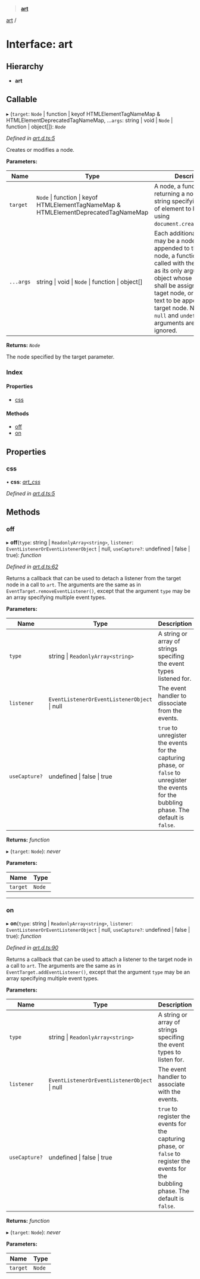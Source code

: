 > **[art](../README.md)**

[art](art.md) /

# Interface: art

## Hierarchy

* **art**

## Callable

▸ (`target`: `Node` | function | keyof HTMLElementTagNameMap & HTMLElementDeprecatedTagNameMap, ...`args`: string | void | `Node` | function | object[]): *`Node`*

*Defined in [art.d.ts:5](https://github.com/fasttime/art/blob/0.9.0/art.d.ts#L5)*

Creates or modifies a node.

**Parameters:**

Name | Type | Description |
------ | ------ | ------ |
`target` | `Node` \| function \| keyof HTMLElementTagNameMap & HTMLElementDeprecatedTagNameMap |   A node, a function returning a node, or a string specifying the type of element to be created using <code>document.createElement()</code>.  |
`...args` | string \| void \| `Node` \| function \| object[] |   Each additional argument may be a node to be appended to the taget node, a function to be called with the target node as its only argument, an object whose properties shall be assigned to the taget node, or a string of text to be appended to the target node. Note that <code>null</code> and <code>undefined</code> arguments are simply ignored.  |

**Returns:** *`Node`*

The node specified by the target parameter.

### Index

#### Properties

* [css](art.md#css)

#### Methods

* [off](art.md#off)
* [on](art.md#on)

## Properties

###  css

• **css**: *[art_css](art_css.md)*

*Defined in [art.d.ts:5](https://github.com/fasttime/art/blob/0.9.0/art.d.ts#L5)*

## Methods

###  off

▸ **off**(`type`: string | `ReadonlyArray<string>`, `listener`: `EventListenerOrEventListenerObject` | null, `useCapture?`: undefined | false | true): *function*

*Defined in [art.d.ts:62](https://github.com/fasttime/art/blob/0.9.0/art.d.ts#L62)*

Returns a callback that can be used to detach a listener from the target node in a call to
`art`.
The arguments are the same as in `EventTarget.removeEventListener()`, except that the
argument `type` may be an array specifying multiple event types.

**Parameters:**

Name | Type | Description |
------ | ------ | ------ |
`type` | string \| `ReadonlyArray<string>` |   A string or array of strings specifing the event types listened for.  |
`listener` | `EventListenerOrEventListenerObject` \| null |   The event handler to dissociate from the events.  |
`useCapture?` | undefined \| false \| true |   <code>true</code> to unregister the events for the capturing phase, or <code>false</code> to unregister the events for the bubbling phase. The default is <code>false</code>.  |

**Returns:** *function*

▸ (`target`: `Node`): *never*

**Parameters:**

Name | Type |
------ | ------ |
`target` | `Node` |

___

###  on

▸ **on**(`type`: string | `ReadonlyArray<string>`, `listener`: `EventListenerOrEventListenerObject` | null, `useCapture?`: undefined | false | true): *function*

*Defined in [art.d.ts:90](https://github.com/fasttime/art/blob/0.9.0/art.d.ts#L90)*

Returns a callback that can be used to attach a listener to the target node in a call to
`art`.
The arguments are the same as in `EventTarget.addEventListener()`, except that the argument
`type` may be an array specifying multiple event types.

**Parameters:**

Name | Type | Description |
------ | ------ | ------ |
`type` | string \| `ReadonlyArray<string>` |   A string or array of strings specifing the event types to listen for.  |
`listener` | `EventListenerOrEventListenerObject` \| null |   The event handler to associate with the events.  |
`useCapture?` | undefined \| false \| true |   <code>true</code> to register the events for the capturing phase, or <code>false</code> to register the events for the bubbling phase. The default is <code>false</code>.  |

**Returns:** *function*

▸ (`target`: `Node`): *never*

**Parameters:**

Name | Type |
------ | ------ |
`target` | `Node` |